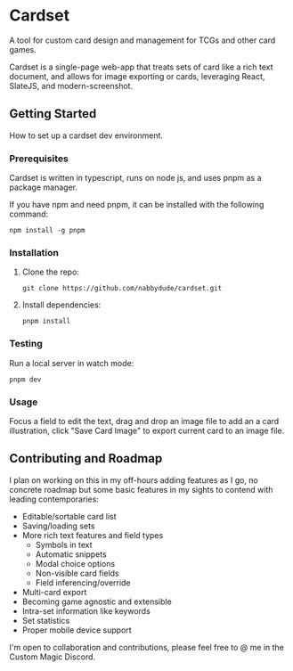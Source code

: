 # Cardset

A tool for custom card design and management for TCGs and other card games.

Cardset is a single-page web-app that treats sets of card like a rich text document, and allows for image exporting or cards, leveraging React, SlateJS, and modern-screenshot.

## Getting Started

How to set up a cardset dev environment.

### Prerequisites

Cardset is written in typescript, runs on node js, and uses pnpm as a package manager.

If you have npm and need pnpm, it can be installed with the following command:

```
npm install -g pnpm
```

### Installation

1. Clone the repo:

	```
	git clone https://github.com/nabbydude/cardset.git
	```

2. Install dependencies:

	```
	pnpm install
	```

### Testing

Run a local server in watch mode:

```
pnpm dev
```

### Usage

Focus a field to edit the text, drag and drop an image file to add an a card illustration, click "Save Card Image" to export current card to an image file.

## Contributing and Roadmap

I plan on working on this in my off-hours adding features as I go, no concrete roadmap but some basic features in my sights to contend with leading contemporaries:

* Editable/sortable card list
* Saving/loading sets
* More rich text features and field types
	* Symbols in text
	* Automatic snippets
	* Modal choice options
	* Non-visible card fields
	* Field inferencing/override
* Multi-card export
* Becoming game agnostic and extensible
* Intra-set information like keywords
* Set statistics
* Proper mobile device support

I'm open to collaboration and contributions, please feel free to @ me in the Custom Magic Discord.
